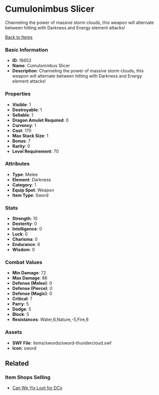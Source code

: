 # Cumulonimbus Slicer

Channeling the power of massive storm clouds, this weapon will alternate between hitting with Darkness and Energy element attacks!

[Back to Items](../items.md)

### Basic Information

- **ID**: 16652
- **Name**: Cumulonimbus Slicer
- **Description**: Channeling the power of massive storm clouds, this weapon will alternate between hitting with Darkness and Energy element attacks!

### Properties

- **Visible**: 1
- **Destroyable**: 1
- **Sellable**: 1
- **Dragon Amulet Required**: 0
- **Currency**: 1
- **Cost**: 170
- **Max Stack Size**: 1
- **Bonus**: 7
- **Rarity**: 0
- **Level Requirement**: 70

### Attributes

- **Type**: Melee
- **Element**: Darkness
- **Category**: 1
- **Equip Spot**: Weapon
- **Item Type**: Sword

### Stats

- **Strength**: 10
- **Dexterity**: 0
- **Intelligence**: 0
- **Luck**: 0
- **Charisma**: 0
- **Endurance**: 6
- **Wisdom**: 0

### Combat Values

- **Min Damage**: 72
- **Max Damage**: 86
- **Defense (Melee)**: 0
- **Defense (Pierce)**: 0
- **Defense (Magic)**: 0
- **Critical**: 7
- **Parry**: 5
- **Dodge**: 5
- **Block**: 5
- **Resistances**: Water,6,Nature,-5,Fire,6

### Assets

- **SWF File**: items/swords/sword-thundercloud.swf
- **Icon**: sword

## Related

### Item Shops Selling

- [Can We Yix Loot for DCs](../item-shops/527-can-we-yix-loot-for-dcs.md)

